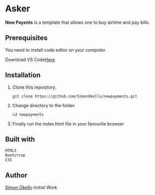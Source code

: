 # Asker

**New Payents** is a template that allows one to buy airtime and pay bills.

## Prerequisites

You need to install code editor on your computer.

Download VS Code[Here](https://code.visualstudio.com/)

## Installation

1. Clone this repository.

   `git clone https://github.com/SimonOkello/newpayments.git`

2. Change directory to the folder.

   `cd newpayments`

6. Finally run the index.html file in your favourite browser
   
  

## Built with

```python
HTML5
Bootstrap
CSS

```
## Author
[Simon Okello](https://github.com/SimonOkello)-*Initial Work*
